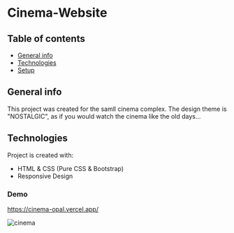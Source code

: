 # Cinema-Website

## Table of contents
* [General info](#general-info)
* [Technologies](#technologies)
* [Setup](#setup)

## General info
This project was created for the samll cinema complex.
The design theme is "NOSTALGIC", as if you would watch the cinema like the old days...
	
## Technologies
Project is created with:
* HTML & CSS (Pure CSS & Bootstrap)
* Responsive Design

### Demo
https://cinema-opal.vercel.app/

![cinema](https://user-images.githubusercontent.com/88119709/159115926-56b4768f-e43d-4077-a7e3-dd7af9fb52d0.jpg)

